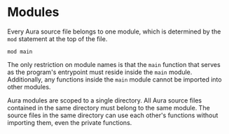# Modules

Every Aura source file belongs to one module, which is determined by the `mod` statement at the top of the
file.
```
mod main
```

The only restriction on module names is that the `main` function that serves as the program's entrypoint must
reside inside the `main` module. Additionally, any functions inside the `main` module cannot be imported into
other modules.

Aura modules are scoped to a single directory. All Aura source files contained in the same directory must
belong to the same module. The source files in the same directory can use each other's functions without
importing them, even the private functions.